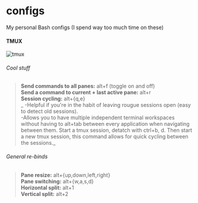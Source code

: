 # configs
My personal Bash configs (I spend way too much time on these)  


#### TMUX
![tmux](https://cloud.githubusercontent.com/assets/22798226/23110917/a7294932-f6d9-11e6-9c5f-8e64dceae768.png)

###### Cool stuff
> **Send commands to all panes:** alt+f (toggle on and off)  
**Send a command to current + last active pane:** alt+r  
**Session cycling:** alt+{q,e}  
    _    -Helpful if you're in the habit of leaving rougue sessions open (easy to detect old sessions).   
    -Allows you to have multiple independent terminal workspaces without having to alt+tab between 
     every application when navigating between them.
     Start a tmux session, detatch with ctrl+b, d. Then start a new
     tmux session, this command allows for quick cycling between the sessions._

###### General re-binds
> **Pane resize:** alt+{up,down,left,right}  
**Pane switching:** alt+{w,a,s,d}    
**Horizontal split:** alt+1  
**Vertical split:** alt+2  


